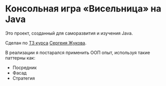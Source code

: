 # Консольная игра «Висельница» на Java

Это проект, созданный для саморазвития и изучения Java.

Сделан по [ТЗ курса](https://zhukovsd.github.io/java-backend-learning-course/) [Сергеия Жукова](https://github.com/zhukovsd).

В реализации я постарался применить ООП опыт, используя такие паттерны как:

- Посредник
- Фасад
- Стратегия